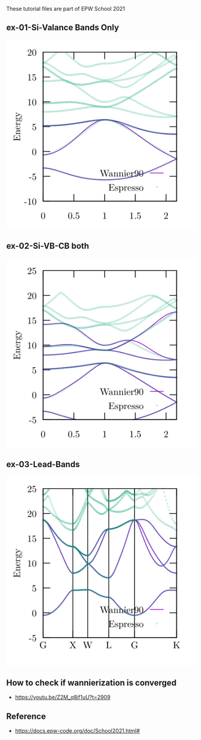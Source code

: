 These tutorial files are part of EPW School 2021

## ex-01-Si-Valance Bands Only
![](./ex-01-Si-valanceBands/calc/test1/fig-bands_wan.svg)

## ex-02-Si-VB-CB both
![](./ex-02-Si-VB-CB-both/calc/test1/fig-bands_wan.svg)

## ex-03-Lead-Bands
![](./ex-03-Pb-fermi-surface-band-structure/calc/test1/fig-bands_wan.svg)


## How to check if wannierization is converged
* https://youtu.be/Z2M_q8if1uU?t=2909

## Reference

* https://docs.epw-code.org/doc/School2021.html#
